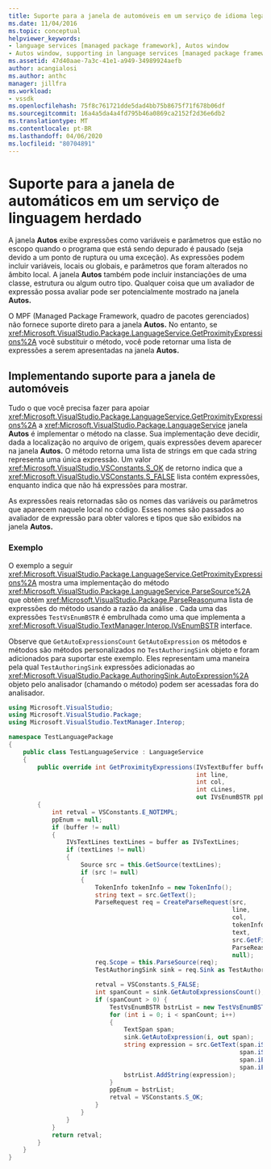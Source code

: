 ```yaml
---
title: Suporte para a janela de automóveis em um serviço de idioma legado | Microsoft Docs
ms.date: 11/04/2016
ms.topic: conceptual
helpviewer_keywords:
- language services [managed package framework], Autos window
- Autos window, supporting in language services [managed package framework]
ms.assetid: 47d40aae-7a3c-41e1-a949-34989924aefb
author: acangialosi
ms.author: anthc
manager: jillfra
ms.workload:
- vssdk
ms.openlocfilehash: 75f8c761721dde5dad4bb75b8675f71f678b06df
ms.sourcegitcommit: 16a4a5da4a4fd795b46a0869ca2152f2d36e6db2
ms.translationtype: MT
ms.contentlocale: pt-BR
ms.lasthandoff: 04/06/2020
ms.locfileid: "80704891"
---
```

# <a name="support-for-the-autos-window-in-a-legacy-language-service"></a>Suporte para a janela de automáticos em um serviço de linguagem herdado
A janela **Autos** exibe expressões como variáveis e parâmetros que estão no escopo quando o programa que está sendo depurado é pausado (seja devido a um ponto de ruptura ou uma exceção). As expressões podem incluir variáveis, locais ou globais, e parâmetros que foram alterados no âmbito local. A janela **Autos** também pode incluir instanciações de uma classe, estrutura ou algum outro tipo. Qualquer coisa que um avaliador de expressão possa avaliar pode ser potencialmente mostrado na janela **Autos.**

 O MPF (Managed Package Framework, quadro de pacotes gerenciados) não fornece suporte direto para a janela **Autos.** No entanto, se <xref:Microsoft.VisualStudio.Package.LanguageService.GetProximityExpressions%2A> você substituir o método, você pode retornar uma lista de expressões a serem apresentadas na janela **Autos.**

## <a name="implementing-support-for-the-autos-window"></a>Implementando suporte para a janela de automóveis
 Tudo o que você precisa fazer para apoiar <xref:Microsoft.VisualStudio.Package.LanguageService.GetProximityExpressions%2A> a <xref:Microsoft.VisualStudio.Package.LanguageService> janela **Autos** é implementar o método na classe. Sua implementação deve decidir, dada a localização no arquivo de origem, quais expressões devem aparecer na janela **Autos.** O método retorna uma lista de strings em que cada string representa uma única expressão. Um valor <xref:Microsoft.VisualStudio.VSConstants.S_OK> de retorno indica que a <xref:Microsoft.VisualStudio.VSConstants.S_FALSE> lista contém expressões, enquanto indica que não há expressões para mostrar.

 As expressões reais retornadas são os nomes das variáveis ou parâmetros que aparecem naquele local no código. Esses nomes são passados ao avaliador de expressão para obter valores e tipos que são exibidos na janela **Autos.**

### <a name="example"></a>Exemplo
 O exemplo a seguir <xref:Microsoft.VisualStudio.Package.LanguageService.GetProximityExpressions%2A> mostra uma implementação do método <xref:Microsoft.VisualStudio.Package.LanguageService.ParseSource%2A> que obtém <xref:Microsoft.VisualStudio.Package.ParseReason>uma lista de expressões do método usando a razão da análise . Cada uma das expressões `TestVsEnumBSTR` é embrulhada como uma que implementa a <xref:Microsoft.VisualStudio.TextManager.Interop.IVsEnumBSTR> interface.

 Observe que `GetAutoExpressionsCount` `GetAutoExpression` os métodos e métodos são métodos personalizados no `TestAuthoringSink` objeto e foram adicionados para suportar este exemplo. Eles representam uma maneira pela qual `TestAuthoringSink` expressões adicionadas ao <xref:Microsoft.VisualStudio.Package.AuthoringSink.AutoExpression%2A> objeto pelo analisador (chamando o método) podem ser acessadas fora do analisador.

```csharp
using Microsoft.VisualStudio;
using Microsoft.VisualStudio.Package;
using Microsoft.VisualStudio.TextManager.Interop;

namespace TestLanguagePackage
{
    public class TestLanguageService : LanguageService
    {
        public override int GetProximityExpressions(IVsTextBuffer buffer,
                                                    int line,
                                                    int col,
                                                    int cLines,
                                                    out IVsEnumBSTR ppEnum)
        {
            int retval = VSConstants.E_NOTIMPL;
            ppEnum = null;
            if (buffer != null)
            {
                IVsTextLines textLines = buffer as IVsTextLines;
                if (textLines != null)
                {
                    Source src = this.GetSource(textLines);
                    if (src != null)
                    {
                        TokenInfo tokenInfo = new TokenInfo();
                        string text = src.GetText();
                        ParseRequest req = CreateParseRequest(src,
                                                              line,
                                                              col,
                                                              tokenInfo,
                                                              text,
                                                              src.GetFilePath(),
                                                              ParseReason.Autos,
                                                              null);
                        req.Scope = this.ParseSource(req);
                        TestAuthoringSink sink = req.Sink as TestAuthoringSink;

                        retval = VSConstants.S_FALSE;
                        int spanCount = sink.GetAutoExpressionsCount();
                        if (spanCount > 0) {
                            TestVsEnumBSTR bstrList = new TestVsEnumBSTR();
                            for (int i = 0; i < spanCount; i++)
                            {
                                TextSpan span;
                                sink.GetAutoExpression(i, out span);
                                string expression = src.GetText(span.iStartLine,
                                                                span.iStartIndex,
                                                                span.iEndLine,
                                                                span.iEndIndex);
                                bstrList.AddString(expression);
                            }
                            ppEnum = bstrList;
                            retval = VSConstants.S_OK;
                        }
                    }
                }
            }
            return retval;
        }
    }
}
```
